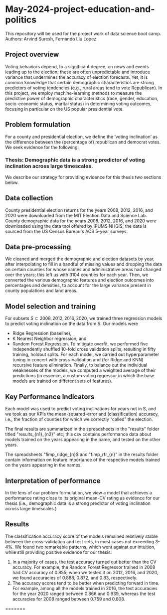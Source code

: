 
# May-2024-project-education-and-politics
This repository will be used for the project work of data science boot camp.
<br>
Authors: Arvind Suresh, Fernando Liu Lopez
<br>

## Project overview
Voting behaviors depend, to a significant degree, on news and events leading up to the election; these are often unpredictable and introduce variance that undermines the accuracy of election forecasts. Yet, it is common knowledge that certain demographic characteristics are strong predictors of voting tendencies (e.g., rural areas tend to vote Republican). In this project, we employ machine-learning methods to measure the predictive power of demographic characteristics (race, gender, education, socio-economic status, marital status) in determining voting outcomes, focusing in particular on the US popular presidential vote. 

## Problem formulation
For a county and presidential election, we define the ‘voting inclination’ as the difference between the (percentage of) republican and democrat votes. We seek evidence for the following:

### Thesis: Demographic data is a strong predictor of voting inclination across large timescales.

We describe our strategy for providing evidence for this thesis two sections below.

## Data collection

County presidential election returns for the years 2008, 2012, 2016, and 2020 were downloaded from the MIT Election Data and Science Lab. County demographic data for the years 2008, 2012, 2016, and 2020 were downloaded using the data tool offered by IPUMS NHGIS; the data is sourced from the US Census Bureau's ACS 5-year surveys. 

## Data pre-processing

We cleaned and merged the demographic and election datasets by year, after interpolating to fill in a handful of missing values and dropping the data on certain counties for whose names and administrative areas had changed over the years; this left us with 3104 counties for each year. Then, we converted the various demographic features and election outcomes into percentages and densities, to account for the large variance present in county populations and land areas. 

## Model selection and training

For subsets $S \subset { 2008, 2012, 2016, 2020 }$, we trained three regression models to predict voting inclination on the data from $S$. Our models were 
- Ridge Regression (baseline), 
- K Nearest Neighbor regression, and 
- Random Forest Regression. 
To mitigate overfit, we performed five independently shuffled 10-fold cross validation splits, resulting in fifty training, holdout splits. For each model, we carried out hyperparameter tuning in concert with cross-validation and (for Ridge and KNN) recursive feature elimination. Finally, to balance out the individual weaknesses of the models, we computed a weighted average of their predictions (in essence, a custom voting regressor in which the base models are trained on different sets of features). 

## Key Performance Indicators

Each model was used to predict voting inclinations for years not in S, and we took as our KPIs the mean-squared-error and (classification) accuracy, i.e., the fraction of counties for which we correctly “called” the election. 

The final results are summarized in the spreadsheets in the "results" folder titled "results_{n1}_{n2}" etc; this csv contains performance data about models trained on the years appearing in the name, and tested on the other years. 

The spreadsheets "fimp_ridge_{n}$ and "fimp_rfr_{n}" in the results folder contain information on feature importance of the respective models trained on the years appearing in the names. 

## Interpretation of performance

In the lens of our problem formulation, we view a model that achieves a performance rating close to its original mean-CV rating as evidence for our thesis (i.e., demographic data is a strong predictor of voting inclination across large timescales.) 

## Results

The classification accuracy score of the models remained relatively stable between the cross-validation and test sets, in most cases not exceeding 3-4%. We found two remarkable patterns, which went against our intuition, while still providing positive evidence for our thesis:
1. In a majority of cases, the test accuracy turned out better than the CV accuracy. For example, the Random Forest Regressor trained in 2008 had CV accuracy of 0.855; when we tested it on 2012, 2016, and 2020, we found accuracies of 0.888, 0.872, and 0.83, respectively. 
2. The accuracy scores tend to be better when predicting forward in time. For example, among all the models trained in 2016, the test accuracies for the year 2020 ranged between 0.866 and 0.939, whereas the test accuracies for 2008 ranged between 0.759 and 0.808. 

=======



